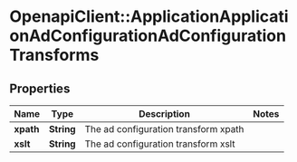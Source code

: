 # OpenapiClient::ApplicationApplicationAdConfigurationAdConfigurationTransforms

## Properties
Name | Type | Description | Notes
------------ | ------------- | ------------- | -------------
**xpath** | **String** | The ad configuration transform xpath | 
**xslt** | **String** | The ad configuration transform xslt | 


